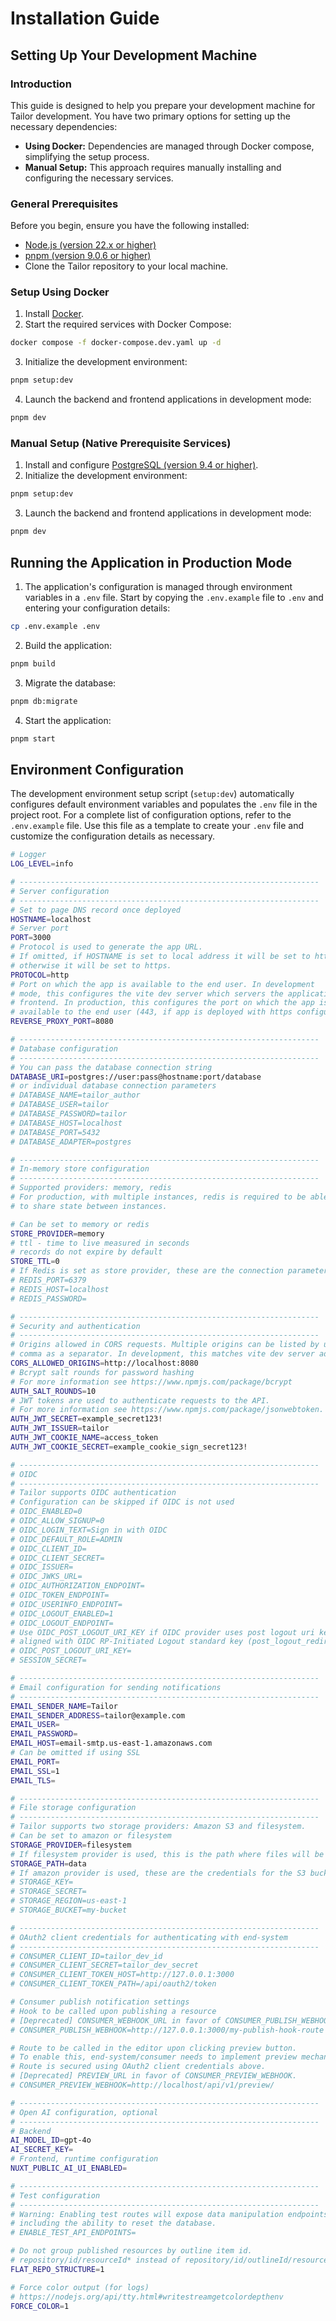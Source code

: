# Installation Guide

## Setting Up Your Development Machine

### Introduction

This guide is designed to help you prepare your development machine for Tailor 
development. You have two primary options for setting up the necessary 
dependencies:

- **Using Docker:** Dependencies are managed through Docker compose, 
  simplifying the setup process.
- **Manual Setup:** This approach requires manually installing and configuring
  the necessary services.

### General Prerequisites

Before you begin, ensure you have the following installed:

- [Node.js (version 22.x or higher)](https://nodejs.org/en/download/)
- [pnpm (version 9.0.6 or higher)](https://pnpm.io/installation)
- Clone the Tailor repository to your local machine.

### Setup Using Docker

1. Install [Docker](https://docs.docker.com/engine/install/).
2. Start the required services with Docker Compose:

```sh 
docker compose -f docker-compose.dev.yaml up -d
```

3. Initialize the development environment:

```sh 
pnpm setup:dev
```

4. Launch the backend and frontend applications in development mode:

```sh 
pnpm dev
```

### Manual Setup (Native Prerequisite Services)

1. Install and configure 
   [PostgreSQL (version 9.4 or higher)](https://www.postgresql.org/download/).
2. Initialize the development environment:

```sh 
pnpm setup:dev
```

3. Launch the backend and frontend applications in development mode:

```sh 
pnpm dev
```

## Running the Application in Production Mode

1. The application's configuration is managed through environment variables 
   in a `.env` file. Start by copying the `.env.example` file to `.env` and 
   entering your configuration details:

```sh 
cp .env.example .env
```

2. Build the application:

```sh 
pnpm build
```

3. Migrate the database:

```sh 
pnpm db:migrate
```

4. Start the application:

```sh 
pnpm start
```

## Environment Configuration

The development environment setup script (`setup:dev`) automatically configures 
default  environment variables and populates the `.env` file in the project 
root. For a complete list of configuration options, refer to the `.env.example`
file. Use this file as a template to create your `.env` file and customize the
configuration details as necessary.

```sh
# Logger
LOG_LEVEL=info

# -------------------------------------------------------------------
# Server configuration
# -------------------------------------------------------------------
# Set to page DNS record once deployed
HOSTNAME=localhost
# Server port
PORT=3000
# Protocol is used to generate the app URL.
# If omitted, if HOSTNAME is set to local address it will be set to http,
# otherwise it will be set to https.
PROTOCOL=http
# Port on which the app is available to the end user. In development
# mode, this configures the vite dev server which servers the application
# frontend. In production, this configures the port on which the app is
# available to the end user (443, if app is deployed with https configured).
REVERSE_PROXY_PORT=8080

# -------------------------------------------------------------------
# Database configuration
# -------------------------------------------------------------------
# You can pass the database connection string
DATABASE_URI=postgres://user:pass@hostname:port/database
# or individual database connection parameters
# DATABASE_NAME=tailor_author
# DATABASE_USER=tailor
# DATABASE_PASSWORD=tailor
# DATABASE_HOST=localhost
# DATABASE_PORT=5432
# DATABASE_ADAPTER=postgres

# -------------------------------------------------------------------
# In-memory store configuration
# -------------------------------------------------------------------
# Supported providers: memory, redis
# For production, with multiple instances, redis is required to be able
# to share state between instances.

# Can be set to memory or redis
STORE_PROVIDER=memory
# ttl - time to live measured in seconds
# records do not expire by default
STORE_TTL=0
# If Redis is set as store provider, these are the connection parameters
# REDIS_PORT=6379
# REDIS_HOST=localhost
# REDIS_PASSWORD=

# -------------------------------------------------------------------
# Security and authentication
# -------------------------------------------------------------------
# Origins allowed in CORS requests. Multiple origins can be listed by using
# comma as a separator. In development, this matches vite dev server address:
CORS_ALLOWED_ORIGINS=http://localhost:8080
# Bcrypt salt rounds for password hashing
# For more information see https://www.npmjs.com/package/bcrypt
AUTH_SALT_ROUNDS=10
# JWT tokens are used to authenticate requests to the API.
# For more information see https://www.npmjs.com/package/jsonwebtoken.
AUTH_JWT_SECRET=example_secret123!
AUTH_JWT_ISSUER=tailor
AUTH_JWT_COOKIE_NAME=access_token
AUTH_JWT_COOKIE_SECRET=example_cookie_sign_secret123!

# -------------------------------------------------------------------
# OIDC
# -------------------------------------------------------------------
# Tailor supports OIDC authentication
# Configuration can be skipped if OIDC is not used
# OIDC_ENABLED=0
# OIDC_ALLOW_SIGNUP=0
# OIDC_LOGIN_TEXT=Sign in with OIDC
# OIDC_DEFAULT_ROLE=ADMIN
# OIDC_CLIENT_ID=
# OIDC_CLIENT_SECRET=
# OIDC_ISSUER=
# OIDC_JWKS_URL=
# OIDC_AUTHORIZATION_ENDPOINT=
# OIDC_TOKEN_ENDPOINT=
# OIDC_USERINFO_ENDPOINT=
# OIDC_LOGOUT_ENABLED=1
# OIDC_LOGOUT_ENDPOINT=
# Use OIDC_POST_LOGOUT_URI_KEY if OIDC provider uses post logout uri key not
# aligned with OIDC RP-Initiated Logout standard key (post_logout_redirect_uri)
# OIDC_POST_LOGOUT_URI_KEY=
# SESSION_SECRET=

# -------------------------------------------------------------------
# Email configuration for sending notifications
# -------------------------------------------------------------------
EMAIL_SENDER_NAME=Tailor
EMAIL_SENDER_ADDRESS=tailor@example.com
EMAIL_USER=
EMAIL_PASSWORD=
EMAIL_HOST=email-smtp.us-east-1.amazonaws.com
# Can be omitted if using SSL
EMAIL_PORT=
EMAIL_SSL=1
EMAIL_TLS=

# -------------------------------------------------------------------
# File storage configuration
# -------------------------------------------------------------------
# Tailor supports two storage providers: Amazon S3 and filesystem.
# Can be set to amazon or filesystem
STORAGE_PROVIDER=filesystem
# If filesystem provider is used, this is the path where files will be stored
STORAGE_PATH=data
# If amazon provider is used, these are the credentials for the S3 bucket
# STORAGE_KEY=
# STORAGE_SECRET=
# STORAGE_REGION=us-east-1
# STORAGE_BUCKET=my-bucket

# -------------------------------------------------------------------
# OAuth2 client credentials for authenticating with end-system
# -------------------------------------------------------------------
# CONSUMER_CLIENT_ID=tailor_dev_id
# CONSUMER_CLIENT_SECRET=tailor_dev_secret
# CONSUMER_CLIENT_TOKEN_HOST=http://127.0.0.1:3000
# CONSUMER_CLIENT_TOKEN_PATH=/api/oauth2/token

# Consumer publish notification settings
# Hook to be called upon publishing a resource
# [Deprecated] CONSUMER_WEBHOOK_URL in favor of CONSUMER_PUBLISH_WEBHOOK.
# CONSUMER_PUBLISH_WEBHOOK=http://127.0.0.1:3000/my-publish-hook-route

# Route to be called in the editor upon clicking preview button.
# To enable this, end-system/consumer needs to implement preview mechanism.
# Route is secured using OAuth2 client credentials above.
# [Deprecated] PREVIEW_URL in favor of CONSUMER_PREVIEW_WEBHOOK.
# CONSUMER_PREVIEW_WEBHOOK=http://localhost/api/v1/preview/

# -------------------------------------------------------------------
# Open AI configuration, optional
# -------------------------------------------------------------------
# Backend
AI_MODEL_ID=gpt-4o
AI_SECRET_KEY=
# Frontend, runtime configuration
NUXT_PUBLIC_AI_UI_ENABLED=

# -------------------------------------------------------------------
# Test configuration
# -------------------------------------------------------------------
# Warning: Enabling test routes will expose data manipulation endpoints
# including the ability to reset the database.
# ENABLE_TEST_API_ENDPOINTS=

# Do not group published resources by outline item id.
# repository/id/resourceId* instead of repository/id/outlineId/resourceId*
FLAT_REPO_STRUCTURE=1

# Force color output (for logs)
# https://nodejs.org/api/tty.html#writestreamgetcolordepthenv
FORCE_COLOR=1
```
